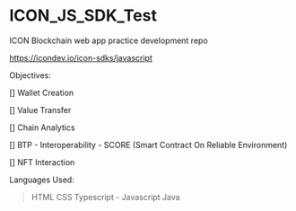 # ICON_JS_SDK_Test
ICON Blockchain web app practice development repo

https://icondev.io/icon-sdks/javascript

Objectives:

[] Wallet Creation

[] Value Transfer

[] Chain Analytics

[] BTP - Interoperability - SCORE (Smart Contract On Reliable Environment)

[] NFT Interaction

Languages Used:

> HTML
> CSS
> Typescript - Javascript
> Java
